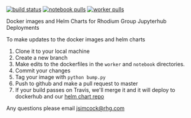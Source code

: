 [![build status](https://travis-ci.org/RhodiumGroup/docker_images.svg?branch=master)](https://travis-ci.org/RhodiumGroup/docker_images) [![notebook pulls](https://img.shields.io/docker/pulls/rhodium/notebook.svg?label=notebook%20pulls)](https://hub.docker.com/r/rhodium/notebook/) [![worker pulls](https://img.shields.io/docker/pulls/rhodium/worker.svg?label=worker%20pulls)](https://hub.docker.com/r/rhodium/worker/)


Docker images and Helm Charts for Rhodium Group Jupyterhub Deployments


To make updates to the docker images and helm charts

1. Clone it to your local machine
2. Create a new branch
3. Make edits to the dockerfiles in the `worker` and `notebook` directories.  
4. Commit your changes
5. Tag your image with `python bump.py`
6. Push to github and make a pull request to master
7. If your build passes on Travis, we'll merge it and it will deploy to dockerhub and our [helm chart repo](https://rhodiumgroup.github.io/helm-chart/)

Any questions please email jsimcock@rhg.com

